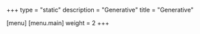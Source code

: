 +++
type = "static"
description = "Generative"
title = "Generative"

[menu]
  [menu.main]
    weight = 2
+++